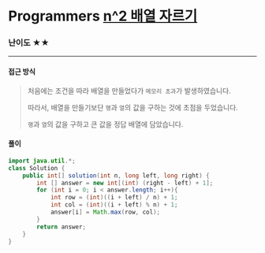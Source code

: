 # Programmers [n^2 배열 자르기](https://school.programmers.co.kr/learn/courses/30/lessons/87390)

### 난이도 ★★

---

#### 접근 방식

> 처음에는 조건을 따라 배열을 만들었다가 `메모리 초과`가 발생하였습니다.
>
> 따라서, 배열을 만들기보단 `행`과 `열`의 값을 구하는 것에 초점을 두었습니다.
>
> `행`과 `열`의 값을 구하고 큰 값을 정답 배열에 담았습니다.

#### 풀이

```java
import java.util.*;
class Solution {
    public int[] solution(int n, long left, long right) {
        int [] answer = new int[(int) (right - left) + 1];
        for (int i = 0; i < answer.length; i++){
            int row = (int)((i + left) / n) + 1;
            int col = (int)((i + left) % n) + 1;
            answer[i] = Math.max(row, col);
        }
        return answer;
    }
}
```

